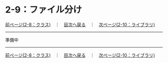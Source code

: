 # 2-9：ファイル分け

[前ページ(2-8：クラス)](./2-08.md)　｜　[目次へ戻る](../index.md)　｜　[次ページ(2-10：ライブラリ)](./2-10.md)
- - -
準備中
- - -
[前ページ(2-8：クラス)](./2-08.md)　｜　[目次へ戻る](../index.md)　｜　[次ページ(2-10：ライブラリ)](./2-10.md)